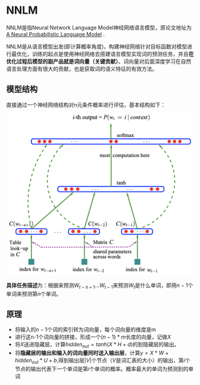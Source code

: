 # NNLM

NNLM是指Neural Network Language Model神经网络语言模型，原论文地址为[A Neural Probabilistic Language Model](https://www.jmlr.org/papers/volume3/bengio03a/bengio03a.pdf) .

NNLM是从语言模型出发(即计算概率角度)，构建神经网络针对目标函数对模型进行最优化，训练的起点是使用神经网络去搭建语言模型实现词的预测任务，并且**在优化过程后模型的副产品就是词向量（关键贡献）**。词向量对后面深度学习在自然语言处理方面有很大的贡献，也是获取词的语义特征的有效方法。

## 模型结构

直接通过一个神经网络结构对n元条件概率进行评估，基本结构如下：

![img](NNLM.assets/1378215-20210503011345520-957519708.png)

**具体任务描述**为：根据来预测$W_{t-n+1}...W_{t-1}$来预测$W_{t}$是什么单词，即用$n-1$个单词来预测第$n$个单词。

## 原理

- 将输入的$n-1$个词的索引转为词向量，每个词向量的维度是m
- 进行这n-1个词向量的拼接，形成一个$(n-1)*m$长度的向量，记做$X$
- 将$X$送进隐藏层，计算$hidden_{out}=tanh(X*H+d)$的到隐藏层的输出。
- 将**隐藏层的输出和输入的词向量同时送入输出层**，计算$y=X*W+hidden_{out}*U+b$,得到输出层$|V|$个节点（$V$是词汇表的大小）的输出，第$i$个节点的输出代表下一个单词是第$i$个单词的概率。概率最大的单词为预测到的单词

